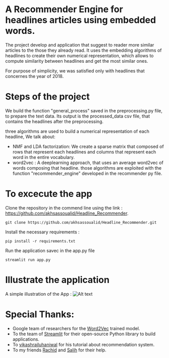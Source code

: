 # A Recommender Engine for headlines articles using embedded words.
The project develop and application that suggest to reader more similar articles to the those they already read. It uses the embedding algorithms of headlines to create their own numerical representation, which allows to compute similarity between headlines and get the most similar ones.

For purpose of simplicity, we was satisfied only with headlines that concernes the year of 2018.

# Steps of the project
We build the function "general_process" saved in the preprocessing.py file, to prepare the text data. Its output is the processed_data csv file, that contains the headlines after the preprocessing.

three algorithms are used to build a numerical representation of each headline, We talk about:
 - NMF and LDA factorization: We create a sparse matrix that composed of rows that represent each headlines and columns that represent each word in the entire vocabulary.
 - word2vec : A deeplearning approach, that uses an average word2vec of words composing that headline.
those algorithms are exploited with the function "recommender_engine" developed in the recommender py file.

# To excecute the app
Clone the repository in the commend line using the link : https://github.com/akhsassoualid/Headline_Recommender.
```
git clone https://github.com/akhsassoualid/Headline_Recommender.git

```

Install the necessary requirements : 
```
pip install -r requirements.txt

```
Run the application savec in the app.py file

```
streamlit run app.py

```

# Illustrate the application
A simple illustration of the App : 
![Alt text](./static/recom_app.gif)

# Special Thanks:
* Google team of researchers for the [Word2Vec](https://github.com/tmikolov/word2vec) trained model.
* To the team of [Streamlit](https://github.com/streamlit) for their open-source Python library to build applications.
* To [vikashrajluhaniwal](https://medium.com/@vikashrajluhaniwal) for his tutorial about recommendation system.
* To my friends [Rachid](https://github.com/rachideffghi) and [Salih](https://github.com/salihbout) for their help.